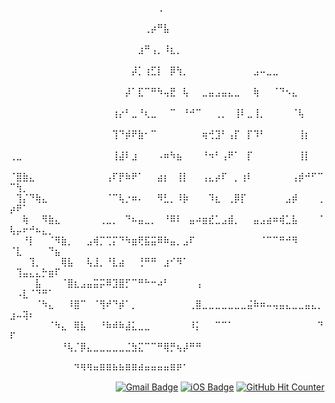 <!-- 
[![Gmail Badge](https://img.shields.io/badge/Gmail-D14836?style=flat&logo=Gmail&logoColor=white)](mailto:howtofindjayu@gmail.com)
[![iOS Badge](https://img.shields.io/badge/iOS-FFFFFF?style=flat&logo=Apple&logoColor=black)](https://www.apple.com)
[![GitHub Hit Counter](https://hits.seeyoufarm.com/api/count/incr/badge.svg?url=https%3A%2F%2Fgithub.com%2F8zipcore&count_bg=%23D1D1D1&title_bg=%23555555&icon=github.svg&icon_color=%23E7E7E7&title=&edge_flat=false)](https://github.com/8zipcore)
-->
⠀⠀⠀⠀⠀⠀⠀⠀⠀⠀⠀⠀⠀⠀⠀⠀⠀⠀⠀⠀⠀⠀⠀⢀⠀⠀⠀⠀⠀⠀⠀⠀⠀⠀⠀⠀⠀⠀⠀⠀⠀⠀⠀⠀⠀⠀⠀⠀⠀⠀⠀⠀⠀⠀⠀⠀⠀  
⠀⠀⠀⠀⠀⠀⠀⠀⠀⠀⠀⠀⠀⠀⠀⠀⠀⠀⠀⠀⠀⢀⡴⠛⣧⠀⠀⠀⠀⠀⠀⠀⠀⠀⠀⠀⠀⠀⠀⠀⠀⠀⠀⠀⠀⠀⠀⠀⠀⠀⠀⠀⠀⠀⠀⠀⠀    
⠀⠀⠀⠀⠀⠀⠀⠀⠀⠀⠀⠀⠀⠀⠀⠀⠀⠀⠀⠀⣰⠛⢠⡀⠸⣆⡀⠀⠀⠀⠀⠀⠀⠀⠀⠀⠀⠀⠀⠀⠀⠀⠀⠀⠀⠀⠀⠀⠀⠀⠀⠀⠀⠀⠀⠀⠀  
⠀⠀⠀⠀⠀⠀⠀⠀⠀⠀⠀⠀⠀⠀⠀⠀⠀⠀⠀⡼⡁⢰⣋⡇⠀⡿⢳⡀⠀⠀⠀⠀⠀⠀⠀⠀⠀⠀⣠⠤⣀⣀⠀⠀⠀⠀⠀⠀⠀⠀⠀⠀⠀⠀⠀⠀⠀  
⠀⠀⠀⠀⠀⠀⠀⠀⠀⠀⠀⠀⠀⠀⠀⠀⠀⠀⡼⠁⣏⠉⠛⠳⢤⣟⠀⢧⠀⠀⣀⣤⣠⣤⣄⣀⠀⠀⢷⠀⠀⠈⠙⠢⣄⠀⠀⠀⠀⠀⠀⠀⠀⠀⠀⠀⠀  
⠀⠀⠀⠀⠀⠀⠀⠀⠀⠀⠀⠀⠀⠀⠀⠀⢰⡔⠃⣀⠘⢆⣀⠀⠀⠉⠀⠘⠚⠉⠀⠀⢀⡀⠀⢸⠇⣀⢸⡀⠀⠀⠀⠀⠈⢧⠀⠀⠀⠀⠀⠀⠀⠀⠀⠀⠀  
⠀⠀⠀⠀⠀⠀⠀⠀⠀⠀⠀⠀⠀⠀⠀⠀⢹⠙⡾⠟⣷⠂⠉⠀⠀⠀⠀⠀⠀⠀⢶⢚⣹⠃⢠⡏⠀⡏⠹⠃⠀⠀⠀⠀⠀⢸⡆⠀⠀⠀⠀⠀⠀⠀⠀⠀⠀  
⢀⣀⠀⠀⠀⠀⠀⠀⠀⠀⠀⠀⠀⠀⠀⠀⢸⣼⠇⣰⠀⠀⠀⠠⠶⠳⣦⠀⠀⠀⠘⠲⠃⢠⠟⠁⠀⡏⠀⠀⠀⠀⠀⠀⠀⢸⡇⠀⠀⠀⠀⠀⠀⠀⠀⠀⠀  
⠈⣿⣷⣄⠀⠀⠀⠀⠀⠀⠀⠀⠀⠀⠀⢠⠏⡟⠷⠟⠁⠀⠀⣴⡆⠀⢸⡇⠀⠀⢠⣄⡴⠏⠀⡀⢰⠇⠀⠀⠀⠀⠀⠀⢠⡾⠚⠋⠉⠉⢳⡀⠀⠀⠀⠀⠀  
⠀⢹⡌⠙⢷⣄⠀⠀⠀⠀⠀⠀⠀⠀⠀⠈⠉⢧⡐⠶⠄⠀⠀⠻⣃⡀⠸⡷⠀⠀⠀⠹⣆⠀⢀⡿⡏⠀⠀⠀⠀⠀⠀⣠⡾⠀⠀⠀⢀⡴⠟⠁⠀⠀⠀⠀⠀  
⠀⠀⢷⠀⠀⠻⣷⣄⠀⠀⠀⠀⠀⠀⢀⣀⡀⠀⠙⠦⣤⣀⡀⠀⠘⠿⠇⠀⣤⠴⣶⣞⣁⣠⣾⡀⠀⠀⣤⣠⣴⠶⢾⣁⣧⠀⠀⠀⠈⢧⡤⠖⠚⠦⣄⡀⠀  
⠀⠀⠘⡇⠀⠀⠈⠻⣷⡀⠀⠀⣠⢾⡉⢉⡍⠙⠳⣶⢟⣯⣭⠿⠷⣤⡀⣠⠏⠀⠀⠀⠀⠀⠀⠀⠀⠀⠀⠈⠉⠉⠛⠚⠻⠀⠀⠀⠀⠈⣇⠀⠀⠀⠀⠙⣦  
⠀⠀⠀⢹⡀⠀⠀⠀⢿⣧⠀⠀⢧⣸⡀⠘⣇⣴⠀⠀⢘⠛⠛⠀⣰⠊⠻⠁⠀⠀⠀⠀⠀⠀⠀⠀⠀⠀⠀⠀⠀⠀⠀⠀⠀⠀⠀⠀⠀⠀⢹⣤⣄⣄⡓⣶⠏  
⠀⠀⠀⠀⣧⠀⠀⠀⠈⣿⣆⣠⣤⣭⡭⠿⣹⣿⡋⠉⠛⠓⠒⠴⠃⠀⠀⠀⠀⢠⠀⠀⠀⠀⠀⠀⠀⠀⠀⠀⠀⠀⠀⠀⠀⠀⠀⠀⠀⠀⠠⣇⠈⠙⠛⠁⠀  
⠀⠀⠀⠀⠈⠳⣄⠀⠀⠸⣿⠉⠀⠈⢻⠞⠙⡾⠁⡀⠀⠀⠀⠀⠀⠀⠀⠀⢀⣿⣀⣀⣀⣀⣀⣀⣀⣬⠷⠶⠤⢤⣤⣄⣀⣀⣤⣄⡀⣰⠤⢽⠆⠀⠀⠀⠀  
⠀⠀⠀⠀⠀⠀⠈⠳⣄⠀⢿⣧⠀⠀⠘⠷⠾⠷⣼⣅⣀⣀⠀⠀⠀⠀⠀⠀⠸⡅⠀⠀⠉⠉⠁⠀⠀⠀⠀⠀⠀⠀⠀⠀⠀⠀⠀⠀⠙⠏⠀⠀⠀⠀⠀⠀⠀  
⠀⠀⠀⠀⠀⠀⠀⠀⠘⢧⡈⡿⣄⣀⣀⣀⣀⣀⣈⣳⣍⠉⠉⠛⢿⡛⢦⡼⠛⠛⠀⠀⠀⠀⠀⠀⠀⠀⠀⠀⠀⠀⠀⠀⠀⠀⠀⠀⠀⠀⠀⠀⠀⠀⠀⠀⠀  
⠀⠀⠀⠀⠀⠀⠀⠀⠀⠀⠙⠻⠻⠶⠿⠿⠷⠷⠿⠿⠾⠶⠶⠶⠶⠿⠟⠁         <p align="right">
<a href="mailto:howtofindjayu@gmail.com"><img src="https://img.shields.io/badge/Gmail-D14836?style=flat&logo=Gmail&logoColor=white" alt="Gmail Badge"></a>  <a href="https://www.apple.com"><img src="https://img.shields.io/badge/iOS-FFFFFF?style=flat&logo=Apple&logoColor=black" alt="iOS Badge"></a>  <a href="https://github.com/8zipcore"><img src="https://hits.seeyoufarm.com/api/count/incr/badge.svg?url=https%3A%2F%2Fgithub.com%2F8zipcore&count_bg=%23D1D1D1&title_bg=%23555555&icon=github.svg&icon_color=%23E7E7E7&title=&edge_flat=false" alt="GitHub Hit Counter"></a>
</p>


